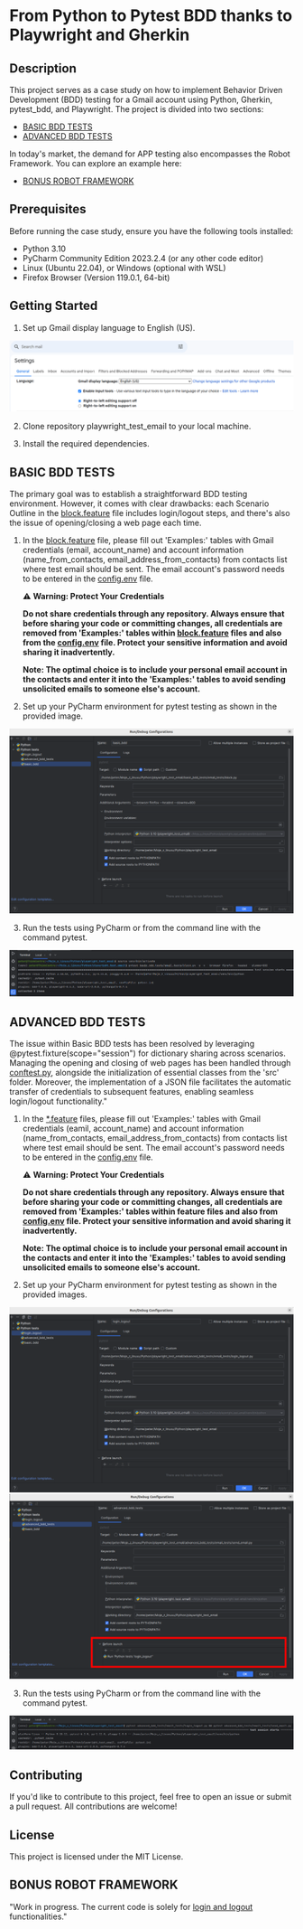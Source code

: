 # From Python to Pytest BDD thanks to Playwright and Gherkin

## Description

This project serves as a case study on how to implement Behavior Driven Development (BDD) testing for a Gmail account 
using Python, Gherkin, pytest_bdd, and Playwright. The project is divided into two sections:
- [BASIC BDD TESTS](#basic-bdd-tests) 
- [ADVANCED BDD TESTS](#advanced-bdd-tests)

In today's market, the demand for APP testing also encompasses the Robot Framework. You can explore an example here:
- [BONUS ROBOT FRAMEWORK](#bonus-robot-framework)


## Prerequisites

Before running the case study, ensure you have the following tools installed:

- Python 3.10
- PyCharm Community Edition 2023.2.4 (or any other code editor)
- Linux (Ubuntu 22.04), or Windows (optional with WSL)
- Firefox Browser (Version 119.0.1, 64-bit)

## Getting Started

1. Set up Gmail display language to English (US).

![Gmail Display Language Configuration](/files/gmail_setup/gmail_display_language.png)

2. Clone repository playwright_test_email to your local machine.

3. Install the required dependencies.

## BASIC BDD TESTS

The primary goal was to establish a straightforward BDD testing environment. 
However, it comes with clear drawbacks: each Scenario Outline in 
the [block.feature](/basic_bdd_tests/email_tests/features/block.feature) file includes login/logout steps, and there's 
also the issue of opening/closing a web page each time.

1. In the [block.feature](/basic_bdd_tests/email_tests/features/block.feature) file, please fill out 'Examples:' tables 
   with Gmail credentials (email, account_name) and account information (name_from_contacts, 
   email_address_from_contacts) from contacts list where test email should be sent. The email account's password 
   needs to be entered in the [config.env](/config.env) file.

   ⚠️ **Warning: Protect Your Credentials**

   **Do not share credentials through any repository. Always ensure that before sharing your code or committing changes, 
   all credentials are removed from 'Examples:' tables within [block.feature](/basic_bdd_tests/email_tests/features/block.feature) 
   files and also from the [config.env](/config.env) file. 
   Protect your sensitive information and avoid sharing it inadvertently.**

   
   **Note: The optimal choice is to include your personal email account in the contacts and enter it into the 'Examples:' 
   tables to avoid sending unsolicited emails to someone else's account.**

2. Set up your PyCharm environment for pytest testing as shown in the provided image.

![PyCharm Configuration](/files/pycharm_setup/basic_bdd_setup.png)

3. Run the tests using PyCharm or from the command line with the command pytest.

![Terminal commands](/files/terminal_commands/terminal_commands_basic_bdd_setup.png)

## ADVANCED BDD TESTS

The issue within Basic BDD tests has been resolved by leveraging @pytest.fixture(scope="session") for dictionary sharing
across scenarios. Managing the opening and closing of web pages has been handled through [conftest.py](/advanced_bdd_tests/email_tests/conftest.py), 
alongside the initialization of essential classes from the 'src' folder. Moreover, the implementation of a JSON file 
facilitates the automatic transfer of credentials to subsequent features, enabling seamless login/logout functionality."

1. In the [*.feature](/advanced_bdd_tests/email_tests/features) files, please fill out 'Examples:' tables with Gmail 
   credentials (eamil, account_name) and account information (name_from_contacts, email_address_from_contacts)
   from contacts list where test email should be sent.  The email account's password 
   needs to be entered in the [config.env](/config.env) file.

   ⚠️ **Warning: Protect Your Credentials**

   **Do not share credentials through any repository. Always ensure that before sharing your code or committing changes, 
   all credentials are removed from 'Examples:' tables within feature files and also from [config.env](/config.env) file.
   Protect your sensitive information and avoid sharing it inadvertently.**
 
   **Note: The optimal choice is to include your personal email account in the contacts and enter it into the 'Examples:' 
   tables to avoid sending unsolicited emails to someone else's account.**

2. Set up your PyCharm environment for pytest testing as shown in the provided images.

![PyCharm Configuration](/files/pycharm_setup/pycharm_advanced_bdd_setup1.png)
![PyCharm Configuration](/files/pycharm_setup/pycharm_advanced_bdd_setup2.png)

3. Run the tests using PyCharm or from the command line with the command pytest.

![Terminal commands](/files/terminal_commands/terminal_commands_advanced_bdd_setup.png)

## Contributing
If you'd like to contribute to this project, feel free to open an issue or submit a pull request. 
All contributions are welcome!

## License
This project is licensed under the MIT License.

## BONUS ROBOT FRAMEWORK

"Work in progress. The current code is solely for [login and logout](/robot_framework_tests/block.robot) functionalities."